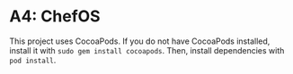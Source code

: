 # A4: ChefOS

This project uses CocoaPods. If you do not have CocoaPods installed, install it with `sudo gem install cocoapods`. Then, install dependencies with `pod install`.

